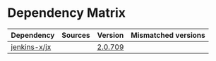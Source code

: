 # Dependency Matrix

Dependency | Sources | Version | Mismatched versions
---------- | ------- | ------- | -------------------
[jenkins-x/jx](https://github.com/jenkins-x/jx.git) |  | [2.0.709](https://github.com/jenkins-x/jx/releases/tag/v2.0.709) | 

